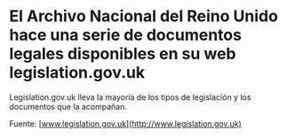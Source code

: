 # El Archivo Nacional del Reino Unido hace una serie de documentos legales disponibles en su web legislation.gov.uk

Legislation.gov.uk lleva la mayoría de los tipos de legislación y los documentos que la acompañan.

Fuente: [www.legislation.gov.uk](http://www.legislation.gov.uk)
